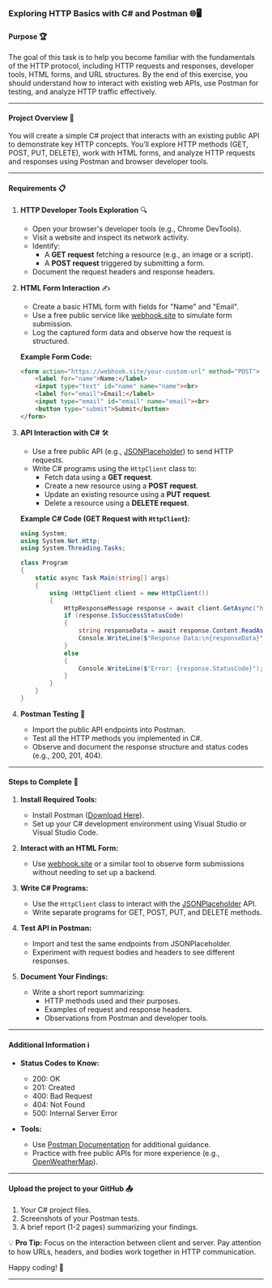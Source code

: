 ### Exploring HTTP Basics with C# and Postman 🌐🖥️  

#### **Purpose** 🏆  
The goal of this task is to help you become familiar with the fundamentals of the HTTP protocol, including HTTP requests and responses, developer tools, HTML forms, and URL structures. By the end of this exercise, you should understand how to interact with existing web APIs, use Postman for testing, and analyze HTTP traffic effectively.  

---  

#### **Project Overview** 📖  
You will create a simple C# project that interacts with an existing public API to demonstrate key HTTP concepts. You’ll explore HTTP methods (GET, POST, PUT, DELETE), work with HTML forms, and analyze HTTP requests and responses using Postman and browser developer tools.  

---  

#### **Requirements** 📋  

1. **HTTP Developer Tools Exploration** 🔍  
   - Open your browser's developer tools (e.g., Chrome DevTools).  
   - Visit a website and inspect its network activity.  
   - Identify:  
     - A **GET request** fetching a resource (e.g., an image or a script).  
     - A **POST request** triggered by submitting a form.  
   - Document the request headers and response headers.  

2. **HTML Form Interaction** ✍️  
   - Create a basic HTML form with fields for "Name" and "Email".  
   - Use a free public service like [webhook.site](https://webhook.site/) to simulate form submission.  
   - Log the captured form data and observe how the request is structured.  

   **Example Form Code:**  
   ```html  
   <form action="https://webhook.site/your-custom-url" method="POST">  
       <label for="name">Name:</label>  
       <input type="text" id="name" name="name"><br>  
       <label for="email">Email:</label>  
       <input type="email" id="email" name="email"><br>  
       <button type="submit">Submit</button>  
   </form>  
   ```  

3. **API Interaction with C#** 🛠️  
   - Use a free public API (e.g., [JSONPlaceholder](https://jsonplaceholder.typicode.com/)) to send HTTP requests.  
   - Write C# programs using the `HttpClient` class to:  
     - Fetch data using a **GET request**.  
     - Create a new resource using a **POST request**.  
     - Update an existing resource using a **PUT request**.  
     - Delete a resource using a **DELETE request**.  

   **Example C# Code (GET Request with `HttpClient`):**  
   ```csharp  
   using System;  
   using System.Net.Http;  
   using System.Threading.Tasks;  

   class Program  
   {  
       static async Task Main(string[] args)  
       {  
           using (HttpClient client = new HttpClient())  
           {  
               HttpResponseMessage response = await client.GetAsync("https://jsonplaceholder.typicode.com/posts/1");  
               if (response.IsSuccessStatusCode)  
               {  
                   string responseData = await response.Content.ReadAsStringAsync();  
                   Console.WriteLine($"Response Data:\n{responseData}");  
               }  
               else  
               {  
                   Console.WriteLine($"Error: {response.StatusCode}");  
               }  
           }  
       }  
   }  
   ```  

4. **Postman Testing** 🧪  
   - Import the public API endpoints into Postman.  
   - Test all the HTTP methods you implemented in C#.  
   - Observe and document the response structure and status codes (e.g., 200, 201, 404).  

---  

#### **Steps to Complete** 🚀  

1. **Install Required Tools:**  
   - Install Postman ([Download Here](https://www.postman.com/downloads/)).  
   - Set up your C# development environment using Visual Studio or Visual Studio Code.  

2. **Interact with an HTML Form:**  
   - Use [webhook.site](https://webhook.site/) or a similar tool to observe form submissions without needing to set up a backend.  

3. **Write C# Programs:**  
   - Use the `HttpClient` class to interact with the [JSONPlaceholder](https://jsonplaceholder.typicode.com/) API.  
   - Write separate programs for GET, POST, PUT, and DELETE methods.  

4. **Test API in Postman:**  
   - Import and test the same endpoints from JSONPlaceholder.  
   - Experiment with request bodies and headers to see different responses.  

5. **Document Your Findings:**  
   - Write a short report summarizing:  
     - HTTP methods used and their purposes.  
     - Examples of request and response headers.  
     - Observations from Postman and developer tools.  

---  

#### **Additional Information** ℹ️  

- **Status Codes to Know:**  
  - 200: OK  
  - 201: Created  
  - 400: Bad Request  
  - 404: Not Found  
  - 500: Internal Server Error  

- **Tools:**  
  - Use [Postman Documentation](https://learning.postman.com/) for additional guidance.  
  - Practice with free public APIs for more experience (e.g., [OpenWeatherMap](https://openweathermap.org/api)).  

---  

#### **Upload the project to your GitHub** 📤  

1. Your C# project files.  
2. Screenshots of your Postman tests.  
3. A brief report (1-2 pages) summarizing your findings.  

💡 **Pro Tip:** Focus on the interaction between client and server. Pay attention to how URLs, headers, and bodies work together in HTTP communication.  

Happy coding! 🎉  

---  
